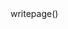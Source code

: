 <span lang="en">

<script>
            title: About
            layout: page
            lang: en
            content_type: page
            ---

            In this section, you will find information about me, the website, and the Dynamium lab where I plan to pursue my graduate studies.

            #### About Me

            Welcome to the world of Thomas Duquette, a passionate mechanical engineering and robotics enthusiast striving to make a mark in the field. As a fifth-year student, I am currently pursuing a Bachelor's degree in Mechanical Engineering, driven by a passion for mathematics, engineering, and an insatiable thirst for knowledge. I also aspire to continue my academic journey at the Université de Moncton, pursuing a Master's degree within the Dynamium lab.

            My area of expertise lies within the captivating realm of manipulator robotics, with a specific focus on motion planning. I aspire to master this field and push its boundaries further. This summer, I have the fortunate opportunity to intern at Dynamium, the robotics lab at Université de Moncton, immersing myself in cutting-edge research and honing my skills in robotic arm path planning, particularly in collision detection and avoidance.

            But my journey doesn't end there. I have been privileged to engage in three research internships, each of which has enhanced my knowledge and skills. In 2021, I explored the application of carsharing technology in the unique landscape of New Brunswick. The following year, I delved into the optimization of a regenerative organic Rankine cycle, improving its efficiency and environmental impact. In 2023, I had the opportunity to contribute to the development of advanced path planning algorithms for robotic arms at Dynamium.

            My dedication and efforts have been recognized through various accolades. Not only have I achieved the highest academic honors in my third and fourth years of university, but I have also been honored with the Academic Merit Certificate five times, demonstrating my consistent commitment to excellence.

            Looking ahead, my vision is to become a robotics engineer who contributes to the development of software solutions for optimization. With an entrepreneurial spirit, I aspire to establish my own business, driving innovation in the field. I am also open to contributing my skills and expertise to reputable organizations that share my passion for transforming the world through robotics.

            If you are a recruiter or a professional seeking a skilled and dynamic engineer, I invite you to explore my website and discover the blend of talent, ambition, and determination that defines Thomas Duquette. Together, let's embark on an exciting journey to shape the future of robotics and engineering.
</script>

<div> writepage() </div>